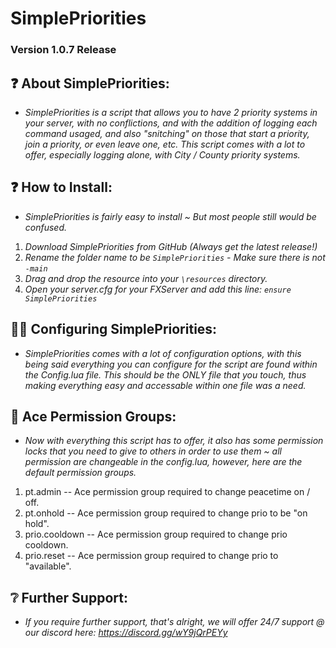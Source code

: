 # SimplePriorities

### Version 1.0.7 Release

## ❓ About SimplePriorities:

- _SimplePriorities is a script that allows you to have 2 priority systems in your server, with no conflictions, and with the addition of logging each command usaged, and also "snitching" on those that start a priority, join a priority, or even leave one, etc. This script comes with a lot to offer, especially logging alone, with City / County priority systems._

## ❓ How to Install:

- _SimplePriorities is fairly easy to install ~ But most people still would be confused._

1. _Download SimplePriorities from GitHub (Always get the latest release!)_
2. _Rename the folder name to be `SimplePriorities` - Make sure there is not `-main`_
3. _Drag and drop the resource into your `\resources` directory._
4. _Open your server.cfg for your FXServer and add this line: `ensure SimplePriorities`_

## 🧑‍💻 Configuring SimplePriorities:

- _SimplePriorities comes with a lot of configuration options, with this being said everything you can configure for the script are found within the Config.lua file. This should be the ONLY file that you touch, thus making everything easy and accessable within one file was a need._

## 🔐 Ace Permission Groups:

- _Now with everything this script has to offer, it also has some permission locks that you need to give to others in order to use them ~ all permission are changeable in the config.lua, however, here are the default permission groups._

1. pt.admin -- Ace permission group required to change peacetime on / off.
2. pt.onhold -- Ace permission group required to change prio to be "on hold".
3. prio.cooldown -- Ace permission group required to change prio cooldown.
4. prio.reset -- Ace permission group required to change prio to "available".

## ❔ Further Support:

- _If you require further support, that's alright, we will offer 24/7 support @ our discord here: https://discord.gg/wY9jQrPEYy_

